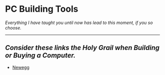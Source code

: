 # PC Building Tools
_Everything I have taught you until now has lead to this moment, if you so choose._
***
## _Consider these links the Holy Grail when Building or Buying a Computer._
* [Newegg](https://www.newegg.com "For Buying")
